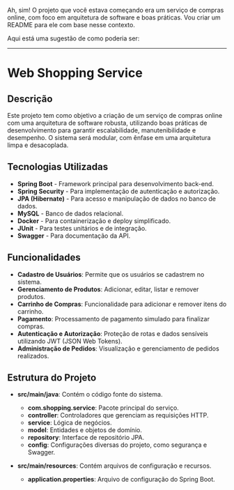 Ah, sim! O projeto que você estava começando era um serviço de compras online, com foco em arquitetura de software e boas práticas. Vou criar um README para ele com base nesse contexto. 

Aqui está uma sugestão de como poderia ser:

---

# Web Shopping Service

## Descrição

Este projeto tem como objetivo a criação de um serviço de compras online com uma arquitetura de software robusta, utilizando boas práticas de desenvolvimento para garantir escalabilidade, manutenibilidade e desempenho. O sistema será modular, com ênfase em uma arquitetura limpa e desacoplada.

## Tecnologias Utilizadas

- **Spring Boot** - Framework principal para desenvolvimento back-end.
- **Spring Security** - Para implementação de autenticação e autorização.
- **JPA (Hibernate)** - Para acesso e manipulação de dados no banco de dados.
- **MySQL** - Banco de dados relacional.
- **Docker** - Para containerização e deploy simplificado.
- **JUnit** - Para testes unitários e de integração.
- **Swagger** - Para documentação da API.

## Funcionalidades

- **Cadastro de Usuários**: Permite que os usuários se cadastrem no sistema.
- **Gerenciamento de Produtos**: Adicionar, editar, listar e remover produtos.
- **Carrinho de Compras**: Funcionalidade para adicionar e remover itens do carrinho.
- **Pagamento**: Processamento de pagamento simulado para finalizar compras.
- **Autenticação e Autorização**: Proteção de rotas e dados sensíveis utilizando JWT (JSON Web Tokens).
- **Administração de Pedidos**: Visualização e gerenciamento de pedidos realizados.

## Estrutura do Projeto

- **src/main/java**: Contém o código fonte do sistema.
    - **com.shopping.service**: Pacote principal do serviço.
    - **controller**: Controladores que gerenciam as requisições HTTP.
    - **service**: Lógica de negócios.
    - **model**: Entidades e objetos de domínio.
    - **repository**: Interface de repositório JPA.
    - **config**: Configurações diversas do projeto, como segurança e Swagger.
  
- **src/main/resources**: Contém arquivos de configuração e recursos.
    - **application.properties**: Arquivo de configuração do Spring Boot.
